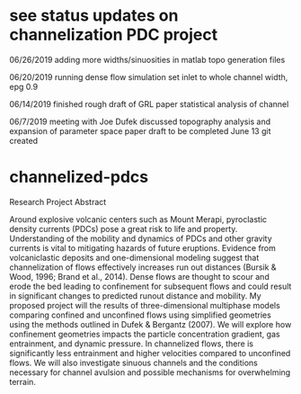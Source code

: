 # see status updates on channelization PDC project
06/26/2019
  adding more widths/sinuosities in matlab topo generation files

06/20/2019
  running dense flow simulation 
  set inlet to whole channel width, epg 0.9  
  
06/14/2019
  finished rough draft of GRL paper
  statistical analysis of channel

06/7/2019 
  meeting with Joe Dufek 
    discussed topography analysis and expansion of parameter space
    paper draft to be completed June 13
  git created 



# channelized-pdcs

Research Project Abstract

Around explosive volcanic centers such as Mount Merapi, pyroclastic density currents (PDCs) pose a great risk to life and property. Understanding of the mobility and dynamics of PDCs and other gravity currents is vital to mitigating hazards of future eruptions. Evidence from volcaniclastic deposits and one-dimensional modeling suggest that channelization of flows effectively increases run out distances (Bursik & Wood, 1996; Brand et al., 2014). Dense flows are thought to scour and erode the bed leading to confinement for subsequent flows and could result in significant changes to predicted runout distance and mobility. My proposed project will the results of three-dimensional multiphase models comparing confined and unconfined flows using simplified geometries using the methods outlined in Dufek & Bergantz (2007). We will explore how confinement geometries impacts the particle concentration gradient, gas entrainment, and dynamic pressure. In channelized flows, there is significantly less entrainment and higher velocities compared to unconfined flows. We will also investigate sinuous channels and the conditions necessary for channel avulsion and possible mechanisms for overwhelming terrain. 
